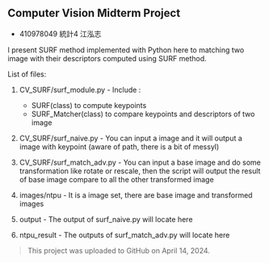 ## Computer Vision Midterm Project
- 410978049 統計4 江泓志

I present SURF method implemented with Python here to matching two image with their descriptors computed using SURF method. 

List of files:
1. CV_SURF/surf_module.py - Include :
   - SURF(class) to compute keypoints
   - SURF_Matcher(class) to compare keypoints and descriptors of two image  

2. CV_SURF/surf_naive.py - You can input a image and it will output a image with keypoint (aware of path, there is a bit of messyl)


3. CV_SURF/surf_match_adv.py - You can input a base image and do some transformation like rotate or rescale, then the script will output the result of base image compare to all the other transformed image 

4. images/ntpu - It is a image set, there are base image and transformed images

5. output - The output of surf_naive.py will locate here

6. ntpu_result - The outputs of surf_match_adv.py will locate here

> This project was uploaded to GitHub on April 14, 2024.
